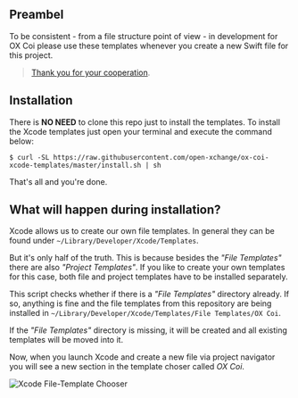 ## Preambel
To be consistent - from a file structure point of view - in development for OX Coi please use these templates whenever you create a new Swift file for this project.

> [Thank you for your cooperation](https://www.youtube.com/watch?v=nx2G3OCVRNk).

## Installation

There is **NO NEED** to clone this repo just to install the templates. To install the Xcode templates just open your terminal and execute the command below:

```
$ curl -SL https://raw.githubusercontent.com/open-xchange/ox-coi-xcode-templates/master/install.sh | sh
```

That's all and you're done.

## What will happen during installation?

Xcode allows us to create our own file templates. In general they can be found under `~/Library/Developer/Xcode/Templates`.

But it's only half of the truth. This is because besides the *"File Templates"* there are also *"Project Templates"*. If you like to create your own templates for this case, both file and project templates have to be installed separately.

This script checks whether if there is a *"File Templates"* directory already. If so, anything is fine and the file templates from this repository are being installed in `~/Library/Developer/Xcode/Templates/File Templates/OX Coi`.

If the *"File Templates"* directory is missing, it will be created and all existing templates will be moved into it.

Now, when you launch Xcode and create a new file via project navigator you will see a new section in the template choser called *OX Coi*.

![Xcode File-Template Chooser](https://user-images.githubusercontent.com/871198/64420599-ef057300-d09f-11e9-89e6-51965e187f93.jpg)